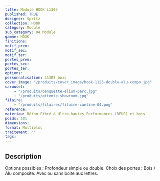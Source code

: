 ```yaml
---
title: Module HOOK L1305
published: TRUE
designer: Spritz
collection: HOOK
category: Module
sub_category: 04 Module
gamme: HOOK
finitions:
motif_prem:
motif_sec:
motif_ter:
portes_prem:
portes_sec:
portes_ter:
options:
personnalisation: L1305 bois
cover_image: "/produits/cover_image/hook-1125-double-alu-compo.jpg"
carousel:
    - "/produits/banquette-elium-parc.jpg"
    - "/produits/attente-showroom.jpg"
filaire:
    - "/produits/filaires/filaire-cantine-04.png"
reference:
materiau: Béton Fibré à Ultra-hautes Performances (BFUP) et bois
poids: 101
dimensions:
format: Multibloc
traitement: ""
tags:
---
```


## Description

Options possibles : Profondeur simple ou double. Choix des portes : Bois / Alu
composite. Avec ou sans boite aux lettres.
